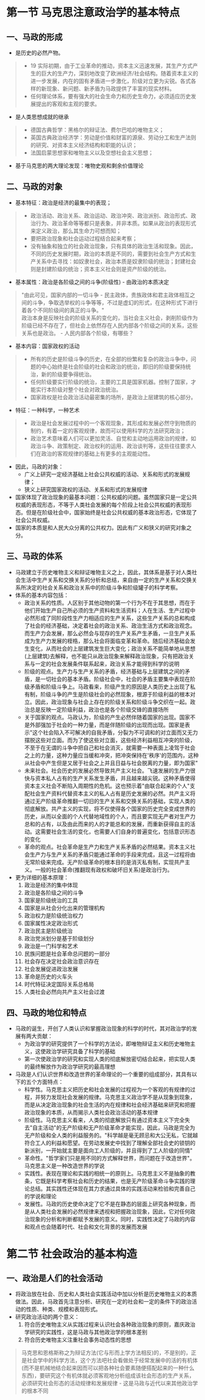 # 第一节 马克思注意政治学的基本特点
## 一、马政的形成
* 是历史的必然产物。
> * 19 实际初期，由于工业革命的推动，资本主义迅速发展，其生产方式产生的巨大的生产力，深刻地改变了欧洲经济/社会结构。随着资本主义的进一步发展，内在的固有矛盾进一步激化，阶级对立更为尖锐。各式各样的新现象、新问题、新矛盾为马政提供了丰富的现实材料。
> * 任何理论体系，要有强大的社会生命力和历史生命力，必须适应历史发展提出的客观和主观的要求。

* 是人类思想成就的继承
> * 德国古典哲学：黑格尔的辩证法、费尔巴哈的唯物主义；
> * 英国古典政治经济学：劳动是价值和财富的源泉、劳动分工和生产法则的研究、对资本主义经济结构和职能的认识；
> * 法国启蒙思想家和唯物主义以及空想社会主义思想；

* 基于马克思的两大理论发现：唯物史观和剩余价值理论

## 二、马政的对象
* 基本特征：政治是经济的最集中的表现；
> * 政治活动、政治关系、政治运动、政治冲突、政治派别、政治形式、政治行为、政治革命等等都只是表象，并非本质。如果从政治的表现形式来定义政治，那么其生命力可想而知；
> * 要把政治现象和社会运动过程结合起来考察；
> * 没有抽象和独立的社会政治现象，只有具体的政治生活和现象。因此，不同的历史发展时期，政治的本质是不同的，需要到社会生产方式和生产关系中去寻找：如奴隶社会，政治本质是奴隶阶级的统治；封建社会则是封建阶级的统治；资本主义社会则是资产阶级的统治。

* 基本属性：政治是各阶级之间的斗争(阶级性) - 由政治的本质决定
> "由此可见，国家内部的一切斗争 - 民主政体，贵族政体和君主政体相互之间的斗争，争取选举权的斗争等等，不过是虚幻的形式，在这种形式下进行着各个不同阶级间的真正的斗争。"  
> 政治本身是反映社会的阶级关系的变化的，当社会主义社会，剥削阶级作为阶级已经不存在了，但社会上依然存在人民内部各个阶级之间的关系，这些关系也是政治。 - 人民内部各个阶级，有哪些？

* 基本内容：国家政权的活动
> * 所有的历史是阶级斗争的历史，在全部的纷繁和复杂的政治斗争中，问题的中心始终是社会阶级的社会和政治的统治，即旧的阶级要保持统治，新的阶级要争得统治。
> * 任何阶级要实行阶级的统治，主要的工具是国家机器。控制了国家，才能实行本阶级对整个社会对政治统治。
> * 国家政权是社会政治活动最密集的场所，是政治上层建筑的核心部分。

* 特征：一种科学，一种艺术
> * 政治是社会发展过程中的一个客观现象，其形成和发展必然守到物质的制约，有着一定的客观规律，故而可以使用科学的方法研究政治；
> * 政治艺术意味着人们可以更加灵活、自觉和主动地运用政治的规律，如政治斗争、政策制定、政治权利的运用、政治谈判等，这些往往要求人们在政治的客观规律的基础上有更多的主观能动性。

* 因此，马政的对象：
    * 广义上研究一定经济基础上社会公共权威的活动、关系和形式的发展规律；
    * 狭义上研究国家政权的活动、关系和形式的发展规律
* 国家体现了政治现象的最基本问题：公共权威的问题。虽然国家只是一定公共权威的表现形态，不等于人类社会发展的每个阶段上社会公共权威的表现形态。但是在阶级社会中，国家始终是社会公共权威的基本政治形态，它体现了社会公共权威。
* 国家的本质是和人民大众分离的公共权力。因此有广义和狭义的研究对象之分。

## 三、马政的体系
* 马政建立于历史唯物主义和辩证唯物主义之上，因此，其体系是基于对人类社会生活中生产关系和交换关系的分析和总结，来自由一定的生产关系和交换关系所决定的社会关系和政治关系中的阶级斗争和阶级罐子的科学考察。
* 体系的基本内容包括：
    * 政治关系的性质。人区别于其他动物的第一个行为不在于其思想，而在于他们开始生产自己所必须的生产资料和生活资料；人在生活、生产过程中必然形成了同阶段性生产力相适应的生产关系，这些生产关系的总和构成了社会的经济基础，决定着社会的政治关系、政治生活方式和政治观念。而生产力会发展，那么必然会与现存的生产关系产生矛盾，一旦生产关系成为生产力发展的桎梏，那么社会将面临变革和革命。随后经济基础会发生变化，从而社会的上层建筑发生巨大变化；政治关系不能简单地从思想(上层建筑)去解释，也不能只从政治现象来解释政治现象，只有把政治关系与一定的社会发展条件联系起来，政治关系才能得到科学的说明
    * 阶级的观点。生产力与生产关系的矛盾，经济基础与上层建筑之间的矛盾，是一切社会的基本矛盾。阶级社会中，社会的矛盾主要集中表现在阶级矛盾和阶级斗争上。马政看来，阶级产生的原因是人类历史上出现了私有制，阶级斗争的产生是阶级社会的必然现象，根源于阶级利益的根本对立。因此，政治现象与社会上存在的阶级关系和阶级斗争交织在一起。政治总是反映一定阶级利益，政治也是各个阶级交锋的直接场所
    * 关于国家的观点。马政认为，阶级的产生必然伴随着国家的出现。国家不是外部强加于社会的一种力量，而是伴随阶级的出现而出现。国家是表示"这个社会陷入不可解决的自我矛盾，分裂为不可调和的对立面而又无力摆脱这些对立面。而为了使这些对立面，这些经济利益相互冲突的阶级，不至于在无谓的斗争中把自己和社会消灭，就需要一种表面上凌驾于社会之上的力量，这种力量应当缓和冲突，把冲突保持在'秩序'的范围内，这种从社会中产生但是又居于社会之上并且日益与社会脱离的力量，即为国家"
    * 未来社会。社会历史的发展必然导致共产主义社会。飞速发展的生产力很快与资本私人占有的生产关系发生矛盾，并且越来越尖锐。这种矛盾使得资本主义社会不断陷入周期性的危机。这也预示着"由联合起来的个人"支配社会生产资料代替资本主义的私人占有是历史发展的必然。共产主义将通过无产阶级革命推翻一切旧的生产关系和交换关系的基础，实现人类的彻底解放。共产主义的实现，将不仅使得各个国家的历史完全变成世界的历史，从而以全面的个人代替地域性的个人，而且要实现无产者对生产力总和的占有，以及由此而来的人的才能总和的发展，而重新获得自主的活动。这需要社会生活的变化，也需要人们自身的普遍变化，包括意识形态的变化
    * 革命的观点。社会革命是生产力和生产关系矛盾的必然结果。资本主义社会生产力与生产关系的矛盾只能通过革命的手段来完成，且这一过程将由无常阶级来完成。无产阶级革命的根本目的是消灭私有制，实现共产主义。一般的社会革命(推翻现有政权和破坏旧关系)是政治行为。
* 更为详细的基本原理：
    1. 政治是经济的集中体现
    2. 政治是各阶级之间的斗争
    3. 国家是阶级统治的工具
    4. 国家是从社会分化出来的管理机构
    5. 政治权力是阶级统治权力
    6. 国家属性决定政治形式
    7. 政治民主是阶级统治
    8. 政治党派划分是基于阶级划分
    9. 政治是一门科学和艺术
    10. 民族问题是社会革命总问题的一部分
    11. 社会存在决定社会政治意识存在
    12. 社会发展促进政治发展
    13. 革命是历史的火车头
    14. 时代特征决定国际关系总格局
    15. 人类社会必然向共产主义社会过渡

## 四、马政的地位和特点
* 马政的诞生，开创了人类认识和掌握政治现象的科学的时代，其对政治学的发展有两大贡献：
    * 为政治学的研究提供了一个科学的方法论，即唯物辩证主义和历史唯物主义，这使政治学研究具备了科学的基础
    * 第一次使政治学的研究和实现人类的彻底解放密切结合起来，把实现人类的最终解放作为政治学研究的最高理想
* 马政是人们认识世界和改造世界的革命理论的一个重要的组成部分，其具有以下的五个方面特点：
    * 科学性。马克思主义把历史和社会发展的过程视为一个客观的有规律的过程，并努力发现社会发展的规律。马克思主义政治学不是从现象到现象，而是从决定政治现象的社会生活的内在规律和社会经济基础来研究和把握政治现象的本质，从而揭示人类社会政治活动的基本规律
    * 阶级性。马克思主义看来，人类的彻底解放只有通过资本主义下完全失去"自主活动"的无产阶级和无产阶级革命才能实现，因此，马政是完全为无产阶级和全人类的利益服务的。"科学越是毫无顾忌和大公无私，它就越符合工人的利益和愿望。在劳动发展史中找到了理解全部社会史的锁钥的新派别，一开始就主要是面向工人阶级的，并且得到了工人阶级的同情"
    * 革命性。"哲学家们只是用不同的方式解释世界，而问题在于改造世界"。马克思主义是一种改造世界的学说
    * 实践性。表现在理论和实践的相统一的原则上。马克思主义不是抽象的教条，它既是科学考察社会和历史的结果，也是无产阶级革命斗争实践的理论总结。其实践性还体现在其力求通过具体的实践活动来检验和完善自己的学说和理论
    * 发展性。马政的历史使命决定了它不是在静态的层面上研究各种现象，而是从人类社会发展的必然规律来透视和把握政治现象，因此，它对任何政治现象的分析和判断都赋予发展的意义。同时，实践性决定了马政的内容和观点也会随着时代、社会和文化背景的发展而发展

# 第二节 社会政治的基本构造
## 一、政治是人们的社会活动
* 将政治放在社会、历史和人类社会实践活动中加以分析是历史唯物主义的本质做法。因此，马政首先注意分析、研究在一定的社会和一定的条件下的政治活动的性质、种类、规模和表现形式。
* 研究政治活动的两个意义：
    1. 符合历史唯物主义从实践过程来认识社会各种政治现象的原则，嘉庆政治学研究的实践性，这是马政与其他政治学的根本差别
    2. 符合历史唯物主义注重社会事务动态性的思想
> 马克思和恩格斯称之为辩证方法(它与形而上学方法相反)的，不是别的，正是社会学中的科学方法，这个方法吧社会看做处于经常发展中的活的有机体(而不是机械地结合起来因而可以把各种社会要素随便搭配起来的一种什么东西)，要研究这个有机体就必须客观地分析组成该社会形态的生产关系，必须研究社会形态的活动规律和发展规律 - 这是马政与近代以来其他政治学的根本不同
